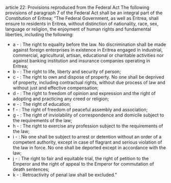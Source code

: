article 22: Provisions reproduced from the Federal Act
The following provisions of paragraph 7 of the Federal Act shall be an integral part of the Constitution of Eritrea; “The Federal Government, as well as Eritrea, shall ensure to residents in Eritrea, without distinction of nationality, race, sex, language or religion, the enjoyment of human rights and fundamental liberties, including the following:
<ul>
			<li>a - : The right to equality before the law. No discrimination shall be made against foreign enterprises in existence in Eritrea engaged in industrial, commercial, agricultural, artisan, educational or charitable activities nor against banking institution and insurance companies operating in Eritrea;<ul>
			</ul></li>			<li>b - : The right to life, liberty and security of person;<ul>
			</ul></li>			<li>c - : The right to own and dispose of property. No one shall be deprived of property, including contractual rights, without due process of law and without just and effective compensation;<ul>
			</ul></li>			<li>d - : The right to freedom of opinion and expression and the right of adopting and practicing any creed or religion;<ul>
			</ul></li>			<li>e - : The right of education;<ul>
			</ul></li>			<li>f - : The right of freedom of peaceful assembly and association;<ul>
			</ul></li>			<li>g - : The right of inviolability of correspondence and domicile subject to the requirements of the law;<ul>
			</ul></li>			<li>h - : The right to exercise any profession subject to the requirements of the law;<ul>
			</ul></li>			<li>i - : No one shall be subject to arrest or detention without an order of a competent authority, except in case of flagrant and serious violation of the law in force. No one shall be deported except in accordance with the law;<ul>
			</ul></li>			<li>j - : The right to fair and equitable trial, the right of petition to the Emperor and the right of appeal to the Emperor for commutation of death sentences;<ul>
			</ul></li>			<li>k - : Retroactivity of penal law shall be excluded.”<ul>
			</ul></li></ul>